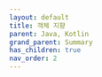 ```yaml
---
layout: default
title: 객체 지향
parent: Java, Kotlin
grand_parent: Summary
has_children: true
nav_order: 2
---
```

